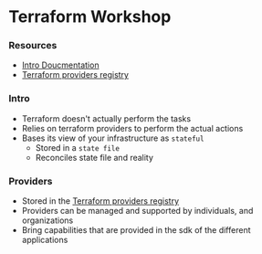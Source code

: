 # Terraform Workshop

### Resources
- [Intro Doucmentation](https://developer.hashicorp.com/terraform/intro)
- [Terraform providers registry](https://registry.terraform.io/)


### Intro
- Terraform doesn't actually perform the tasks
- Relies on terraform providers to perform the actual actions
- Bases its view of your infrastructure as `stateful`
  - Stored in a `state file`
  - Reconciles state file and reality

### Providers
- Stored in the [Terraform providers registry](https://registry.terraform.io/)
- Providers can be managed and supported by individuals, and organizations
- Bring capabilities that are provided in the sdk of the different applications


